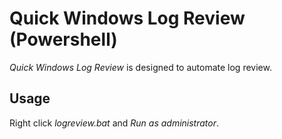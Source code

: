 # Quick Windows Log Review (Powershell)
*Quick Windows Log Review* is designed to automate log review.


## Usage
Right click *logreview.bat* and *Run as administrator*.
